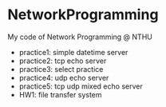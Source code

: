 # NetworkProgramming
My code of Network Programming @ NTHU

 - practice1: simple datetime server
 - practice2: tcp echo server
 - practice3: select practice
 - practice4: udp echo server
 - practice5: tcp udp mixed echo server
 - HW1: file transfer system
